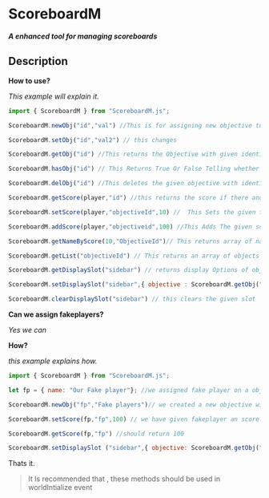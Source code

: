 # ScoreboardM
***A enhanced tool for managing scoreboards***
## Description


**How to use?**

*This example will explain it.*

```js
import { ScoreboardM } from "ScoreboardM.js";

ScoreboardM.newObj("id","val") //This is for assigning new objective to the world.

ScoreboardM.setObj("id","val2") // this changes 

ScoreboardM.getObj("id") //This returns the Objective with given identifier.

ScoreboardM.hasObj("id") // This Returns True Or False Telling whether the objective exist or not.

ScoreboardM.delObj("id") //This deletes the given objective with identifier.

ScoreboardM.getScore(player,"id") //this returns the score if there and if not then returns 0

ScoreboardM.setScore(player,"objectiveId",10) //  This Sets the given target score that is provided

ScoreboardM.addScore(player,"objectiveid",100) //This Adds The given score to target's score 

ScoreboardM.getNameByScore(10,"ObjectiveId")// This returns array of name that has given score in given Objective 

ScoreboardM.getList("objectiveId") // This returns an array of objects containing name and score 

ScoreboardM.getDisplaySlot("sidebar") // returns display Options of objective that is currently Displaying on the given slot.

ScoreboardM.setDisplaySlot("sidebar",{ objective : ScoreboardM.getObj("id"), sortOrder: 0}) // this sets Objective to display on the given slot with given displayOptions 

ScoreboardM.clearDisplaySlot("sidebar") // this clears the given slot
```

**Can we assign fakeplayers?**

*Yes we can*

**How?**

*this example explains how.*

```js
import { ScoreboardM } from "ScoreboardM.js";

let fp = { name: "Our Fake player"}; //we assigned fake player on a object

ScoreboardM.newObj("fp","Fake players")// we created a new objective with id fp and displayName "Fake players"

ScoreboardM.setScore(fp,"fp",100) // we have given fakeplayer an score of 10 In objective id named "fp";

ScoreboardM.getScore(fp,"fp") //should return 100

ScoreboardM.setDisplaySlot ("sidebar",{ objective: ScoreboardM.getObj("fp"), sortOrder: 0}) // Displays the objective in sidebar
```

Thats it.

> It Is recommended that , these methods should be used in worldIntialize event
